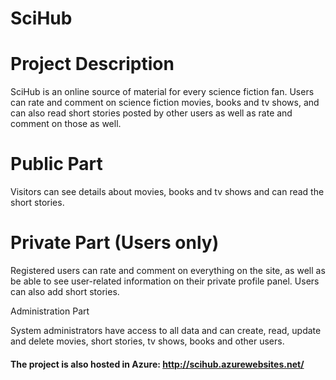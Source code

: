 # SciHub

# Project Description

SciHub is an online source of material for every science fiction fan. Users can rate and comment on science fiction movies, books and tv shows, and can also read short stories posted by other users as well as rate and 
comment on those as well.

# Public Part

Visitors can see details about movies, books and tv shows and can read the short stories.

# Private Part (Users only)

Registered users can rate and comment on everything on the site, as well as be able to see user-related information on their private profile panel. Users can also add short stories.

Administration Part

System administrators have access to all data and can create, read, update and delete movies, short stories, tv shows, books and other users.

#### The project is also hosted in Azure: http://scihub.azurewebsites.net/
